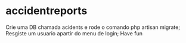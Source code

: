 ﻿# accidentreports
﻿Crie uma DB chamada acidents e rode o comando php artisan migrate;
﻿Resgiste um usuario apartir do menu de login;
﻿Have fun
